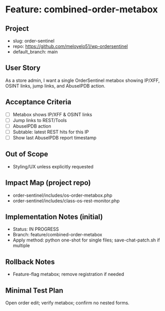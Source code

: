 # Feature: combined-order-metabox

## Project
- slug: order-sentinel
- repo: https://github.com/meloyelo51/wp-ordersentinel
- default_branch: main

## User Story
As a store admin, I want a single OrderSentinel metabox showing IP/XFF, OSINT links, jump links, and AbuseIPDB action.

## Acceptance Criteria
- [ ] Metabox shows IP/XFF & OSINT links
- [ ] Jump links to REST/Tools
- [ ] AbuseIPDB action
- [ ] Subtable: latest REST hits for this IP
- [ ] Show last AbuseIPDB report timestamp

## Out of Scope
- Styling/UX unless explicitly requested

## Impact Map (project repo)
- order-sentinel/includes/os-order-metabox.php
- order-sentinel/includes/class-os-rest-monitor.php

## Implementation Notes (initial)
- Status: IN PROGRESS
- Branch: feature/combined-order-metabox
- Apply method: python one-shot for single files; save-chat-patch.sh if multiple

## Rollback Notes
- Feature-flag metabox; remove registration if needed

## Minimal Test Plan
Open order edit; verify metabox; confirm no nested forms.
